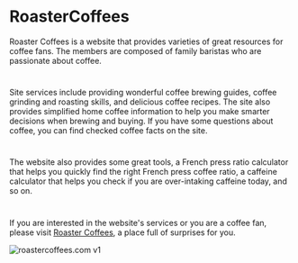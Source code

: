 # RoasterCoffees
Roaster Coffees is a website that provides varieties of great resources for coffee fans. The members are composed of family baristas who are passionate about coffee.
#
Site services include providing wonderful coffee brewing guides, coffee grinding and roasting skills, and delicious coffee recipes. The site also provides simplified home coffee information to help you make smarter decisions when brewing and buying. If you have some questions about coffee, you can find checked coffee facts on the site.
#
The website also provides some great tools, a French press ratio calculator that helps you quickly find the right French press coffee ratio, a caffeine calculator that helps you check if you are over-intaking caffeine today, and so on.
#
If you are interested in the website's services or you are a coffee fan, please visit [Roaster Coffees](https://roastercoffees.com/), a place full of surprises for you. 

![roastercoffees.com v1](https://roastercoffees.com/wp-content/uploads/2021/08/roastercoffees.com-homepage-v1.png)


